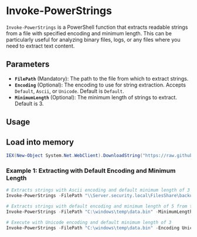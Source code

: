 # Invoke-PowerStrings

`Invoke-PowerStrings` is a PowerShell function that extracts readable strings from a file with specified encoding and minimum length. This can be particularly useful for analyzing binary files, logs, or any files where you need to extract text content.

## Parameters

- **`FilePath`** (Mandatory): The path to the file from which to extract strings.
- **`Encoding`** (Optional): The encoding to use for string extraction. Accepts `Default`, `Ascii`, or `Unicode`. Default is `Default`.
- **`MinimumLength`** (Optional): The minimum length of strings to extract. Default is 3.

## Usage

## Load into memory
```powershell
IEX(New-Object System.Net.WebClient).DownloadString("https://raw.githubusercontent.com/The-Viper-One/Invoke-PowerStrings/main/Invoke-PowerStrings.ps1")
```

### Example 1: Extracting with Default Encoding and Minimum Length

```powershell
# Extracts strings with Ascii encoding and default minimum length of 3 from the specified file.
Invoke-PowerStrings -FilePath "\\Server.security.local\FilesShare\backup.bak" -Encoding Ascii

# Extracts strings with default encoding and minimum length of 5 from the specified file.
Invoke-PowerStrings -FilePath "C:\windows\temp\data.bin" -MinimumLength 5

# Execute with Unicode encoding and default minimum length of 3
Invoke-PowerStrings -FilePath "C:\windows\temp\data.bin" -Encoding Unicode -MinimumLength 3
```

